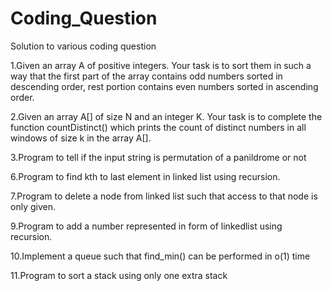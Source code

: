# Coding_Question
Solution to various coding question

1.Given an array A of positive integers. Your task is to sort them in such a way that the first part of the array contains odd numbers sorted in descending order, rest portion contains even numbers sorted in ascending order.

2.Given an array A[] of size N and an integer K. Your task is to complete the function countDistinct() which prints the count of distinct numbers in all windows of size k in the array A[].

3.Program to tell if the input string  is permutation of a panildrome or not

6.Program to find kth to last element in linked list using recursion.

7.Program to delete a node from linked list such that access to that node is only given.

9.Program to add a number represented in form of linkedlist using recursion.

10.Implement a queue such that find_min() can be performed in o(1) time 

11.Program to sort a stack using only one extra stack
